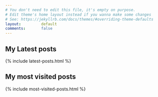 ```yaml
---
# You don't need to edit this file, it's empty on purpose.
# Edit theme's home layout instead if you wanna make some changes
# See: https://jekyllrb.com/docs/themes/#overriding-theme-defaults
layout:         default
comments:       false
---
```

## My Latest posts
{% include latest-posts.html %}

## My most visited posts
{% include most-visited-posts.html %}
